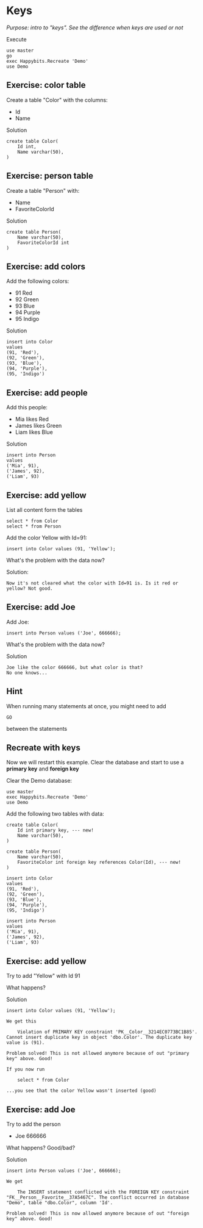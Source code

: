 # Keys

*Purpose: intro to "keys". See the difference when keys are used or not*

Execute

	use master
	go
	exec Happybits.Recreate 'Demo'
	use Demo

## Exercise: color table

Create a table "Color" with the columns:
- Id
- Name

Solution

	create table Color(
		Id int, 
		Name varchar(50),
	)

## Exercise: person table

Create a table "Person" with:
- Name
- FavoriteColorId 

Solution

	create table Person(
		Name varchar(50),
		FavoriteColorId int 
	)

## Exercise: add colors

Add the following colors:
- 91 Red
- 92 Green
- 93 Blue
- 94 Purple
- 95 Indigo

Solution

	insert into Color 
	values
	(91, 'Red'),
	(92, 'Green'),
	(93, 'Blue'),
	(94, 'Purple'),
	(95, 'Indigo')

## Exercise: add people

Add this people:
- Mia likes Red
- James likes Green
- Liam likes Blue

Solution

	insert into Person
	values
	('Mia', 91),
	('James', 92),
	('Liam', 93)

## Exercise: add yellow

List all content form the tables

	select * from Color
	select * from Person

Add the color Yellow with Id=91:

	insert into Color values (91, 'Yellow');

What's the problem with the data now?

Solution:

	Now it's not cleared what the color with Id=91 is. Is it red or yellow? Not good.

## Exercise: add Joe

Add Joe:

	insert into Person values ('Joe', 666666);

What's the problem with the data now?

Solution

	Joe like the color 666666, but what color is that?
	No one knows...

## Hint

When running many statements at once, you might need to add

	GO

between the statements

## Recreate with keys

Now we will restart this example. Clear the database and start to use a **primary key** and **foreign key**

Clear the Demo database:

	use master
	exec Happybits.Recreate 'Demo'
	use Demo

Add the following two tables with data:

	create table Color(
		Id int primary key, --- new!
		Name varchar(50),
	)

	create table Person(
		Name varchar(50),
		FavoriteColor int foreign key references Color(Id), --- new!
	)

	insert into Color 
	values
	(91, 'Red'),
	(92, 'Green'),
	(93, 'Blue'),
	(94, 'Purple'),
	(95, 'Indigo')

	insert into Person
	values
	('Mia', 91),
	('James', 92),
	('Liam', 93)


## Exercise: add yellow

Try to add "Yellow" with Id 91

What happens? 

Solution

	insert into Color values (91, 'Yellow');

	We get this

		Violation of PRIMARY KEY constraint 'PK__Color__3214EC0773BC1B85'. Cannot insert duplicate key in object 'dbo.Color'. The duplicate key value is (91).

	Problem solved! This is not allowed anymore because of out "primary key" above. Good!

	If you now run 

		select * from Color

	...you see that the color Yellow wasn't inserted (good)

## Exercise: add Joe

Try to add the person
- Joe 666666

What happens? Good/bad?

Solution

	insert into Person values ('Joe', 666666);

	We get

		The INSERT statement conflicted with the FOREIGN KEY constraint "FK__Person__Favorite__37A5467C". The conflict occurred in database "Demo", table "dbo.Color", column 'Id'.

	Problem solved! This is now allowed anymore because of out "foreign key" above. Good!
